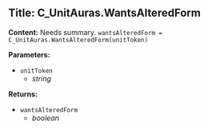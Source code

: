 ## Title: C_UnitAuras.WantsAlteredForm

**Content:**
Needs summary.
`wantsAlteredForm = C_UnitAuras.WantsAlteredForm(unitToken)`

**Parameters:**
- `unitToken`
  - *string*

**Returns:**
- `wantsAlteredForm`
  - *boolean*